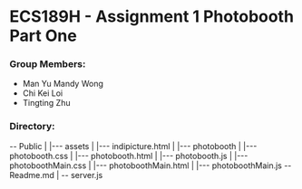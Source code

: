 # ECS189H - Assignment 1 Photobooth Part One

### Group Members:
- Man Yu Mandy Wong
- Chi Kei Loi
- Tingting Zhu

### Directory:
-- Public
| |--- assets
| |--- indipicture.html
| |--- photobooth
| |--- photobooth.css
| |--- photobooth.html
| |--- photobooth.js
| |--- photoboothMain.css
| |--- photoboothMain.html
| |--- photoboothMain.js
-- Readme.md
|
-- server.js
